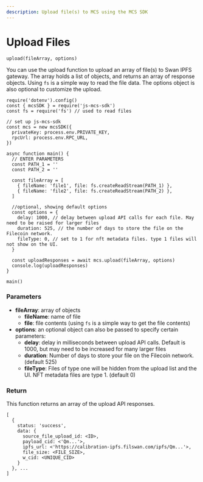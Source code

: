```yaml
---
description: Upload file(s) to MCS using the MCS SDK
---
```


# Upload Files

`upload(fileArray, options)`

You can use the upload function to upload an array of file(s) to Swan IPFS gateway. The array holds a list of objects, and returns an array of response objects. Using `fs` is a simple way to read the file data. The options object is also optional to customize the upload.

```
require('dotenv').config()
const { mcsSDK } = require('js-mcs-sdk')
const fs = require('fs') // used to read files

// set up js-mcs-sdk
const mcs = new mcsSDK({
  privateKey: process.env.PRIVATE_KEY,
  rpcUrl: process.env.RPC_URL,
})

async function main() {
  // ENTER PARAMETERS
  const PATH_1 = ''
  const PATH_2 = ''
  
  const fileArray = [
    { fileName: 'file1', file: fs.createReadStream(PATH_1) },
    { fileName: 'file2', file: fs.createReadStream(PATH_2) },
  ]
  
  //optional, showing default options
  const options = {
    delay: 1000, // delay between upload API calls for each file. May need to be raised for larger files
    duration: 525, // the number of days to store the file on the Filecoin network.
    fileType: 0, // set to 1 for nft metadata files. type 1 files will not show on the UI.
  }
  
  const uploadResponses = await mcs.upload(fileArray, options)
  console.log(uploadResponses)
}

main()
```

### Parameters

* **fileArray**: array of objects
  * **fileName**: name of file
  * **file**: file contents (using `fs` is a simple way to get the file contents)
* **options**: an optional object can also be passed to specify certain parameters:
  * **delay**: delay in milliseconds between upload API calls. Default is 1000, but may need to be increased for many larger files
  * **duration**: Number of days to store your file on the Filecoin network. (default 525)
  * **fileType**: Files of type one will be hidden from the upload list and the UI. NFT metadata files are type 1. (default 0)

### Return

This function returns an array of the upload API responses.

```
[
  {
    status: 'success',
    data: {
      source_file_upload_id: <ID>,
      payload_cid: <'Qm...'>,
      ipfs_url: <'https://calibration-ipfs.filswan.com/ipfs/Qm...'>,
      file_size: <FILE_SIZE>,
      w_cid: <UNIQUE_CID>
    }
  }, ...
]
```
